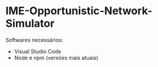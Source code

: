 # IME-Opportunistic-Network-Simulator

Softwares necessários:
- Visual Studio Code
- Node e npm (versões mais atuais)
